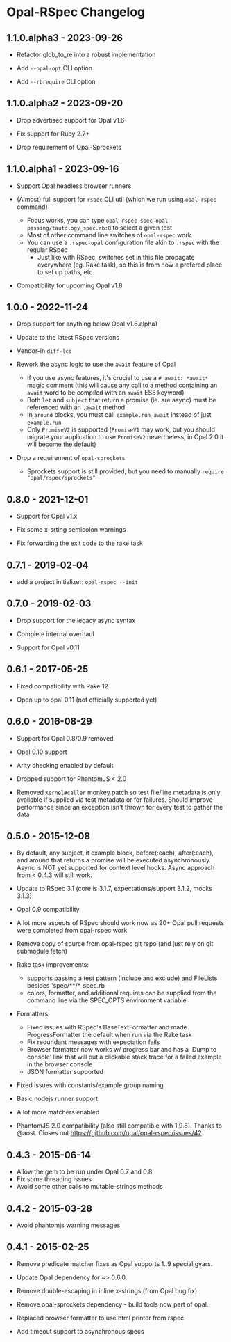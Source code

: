 # Opal-RSpec Changelog

## 1.1.0.alpha3 - 2023-09-26

- Refactor glob_to_re into a robust implementation

- Add `--opal-opt` CLI option

- Add `--rbrequire` CLI option


## 1.1.0.alpha2 - 2023-09-20

- Drop advertised support for Opal v1.6

- Fix support for Ruby 2.7+

- Drop requirement of Opal-Sprockets


## 1.1.0.alpha1 - 2023-09-16

- Support Opal headless browser runners

- (Almost) full support for `rspec` CLI util (which we run using `opal-rspec` command)
  * Focus works, you can type `opal-rspec spec-opal-passing/tautology_spec.rb:8` to select a given test
  * Most of other command line switches of `opal-rspec` work
  * You can use a `.rspec-opal` configuration file akin to `.rspec` with the regular RSpec
    * Just like with RSpec, switches set in this file propagate everywhere (eg. Rake task), so this is from now a prefered place to set up paths, etc.

- Compatibility for upcoming Opal v1.8


## 1.0.0 - 2022-11-24

- Drop support for anything below Opal v1.6.alpha1

- Update to the latest RSpec versions

- Vendor-in `diff-lcs`

- Rework the async logic to use the `await` feature of Opal
  * If you use async features, it's crucial to use a `# await: *await*` magic comment (this will cause any call to a method containing an `await` word to be compiled with an `await` ES8 keyword)
  * Both `let` and `subject` that return a promise (ie. are async) must be referenced with an `.await` method
  * In `around` blocks, you must call `example.run_await` instead of just `example.run`
  * Only `PromiseV2` is supported (`PromiseV1` may work, but you should migrate your application to use `PromiseV2` nevertheless, in Opal 2.0 it will become the default)

- Drop a requirement of `opal-sprockets`
  * Sprockets support is still provided, but you need to manually `require "opal/rspec/sprockets"`


## 0.8.0 - 2021-12-01

- Support for Opal v1.x

- Fix some x-srting semicolon warnings

- Fix forwarding the exit code to the rake task


## 0.7.1 - 2019-02-04

- add a project initializer: `opal-rspec --init`


## 0.7.0 - 2019-02-03

- Drop support for the legacy async syntax

- Complete internal overhaul

- Support for Opal v0.11


## 0.6.1 - 2017-05-25

- Fixed compatibility with Rake 12

- Open up to opal 0.11 (not officially supported yet)


## 0.6.0 - 2016-08-29

- Support for Opal 0.8/0.9 removed

- Opal 0.10 support

- Arity checking enabled by default

- Dropped support for PhantomJS < 2.0

- Removed `Kernel#caller` monkey patch so test file/line metadata is only available if supplied via test metadata or for failures. Should improve performance since an exception isn't thrown for every test to gather the data


## 0.5.0 - 2015-12-08

- By default, any subject, it example block, before(:each), after(:each), and around that returns a promise will be executed asynchronously. Async is NOT yet supported for context level hooks. Async approach from < 0.4.3 will still work.

- Update to RSpec 3.1 (core is 3.1.7, expectations/support 3.1.2, mocks 3.1.3)

- Opal 0.9 compatibility

- A lot more aspects of RSpec should work now as 20+ Opal pull requests were completed from opal-rspec work

- Remove copy of source from opal-rspec git repo (and just rely on git submodule fetch)

- Rake task improvements:
  - supports passing a test pattern (include and exclude) and FileLists besides 'spec/**/*_spec.rb
  - colors, formatter, and additional requires can be supplied from the command line via the SPEC_OPTS environment variable

- Formatters:
  - Fixed issues with RSpec's BaseTextFormatter and made ProgressFormatter the default when run via the Rake task
  - Fix redundant messages with expectation fails
  - Browser formatter now works w/ progress bar and has a 'Dump to console' link that will put a clickable stack trace for a failed example in the browser console
  - JSON formatter supported

- Fixed issues with constants/example group naming

- Basic nodejs runner support

- A lot more matchers enabled

*  PhantomJS 2.0 compatibility (also still compatible with 1.9.8). Thanks to @aost. Closes out https://github.com/opal/opal-rspec/issues/42


## 0.4.3 - 2015-06-14

- Allow the gem to be run under Opal 0.7 and 0.8
- Fix some threading issues
- Avoid some other calls to mutable-strings methods


## 0.4.2 - 2015-03-28

- Avoid phantomjs warning messages


## 0.4.1 - 2015-02-25

- Remove predicate matcher fixes as Opal supports $1..$9 special gvars.

- Update Opal dependency for ~> 0.6.0.

- Remove double-escaping in inline x-strings (from Opal bug fix).

- Remove opal-sprockets dependency - build tools now part of opal.

- Replaced browser formatter to use html printer from rspec

- Add timeout support to asynchronous specs
